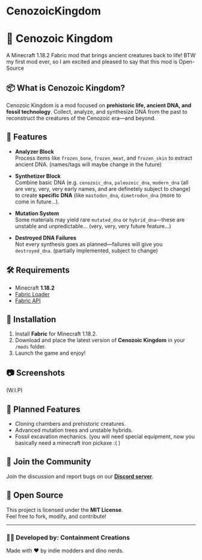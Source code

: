 # CenozoicKingdom

# 🦴 Cenozoic Kingdom

A Minecraft 1.18.2 Fabric mod that brings ancient creatures back to life! BTW my first mod ever, so I am excited and pleased to say that this mod is Open-Source

## 📦 What is Cenozoic Kingdom?

Cenozoic Kingdom is a mod focused on **prehistoric life, ancient DNA, and fossil technology**. Collect, analyze, and synthesize DNA from the past to reconstruct the creatures of the Cenozoic era—and beyond.

## 🔬 Features

- **Analyzer Block**  
  Process items like `frozen_bone`, `frozen_meat`, and `frozen_skin` to extract ancient DNA. (names/tags will maybe change in the future)

- **Synthetizer Block**  
  Combine basic DNA (e.g. `cenozoic_dna`, `paleozoic_dna`, `modern_dna` (all are very, very, very early names, and are definetely subject to change) to create **specific DNA** (like `mastodon_dna`, `dimetrodon_dna` (more to come in future...).

- **Mutation System**  
  Some materials may yield rare `mutated_dna` or `hybrid_dna`—these are unstable and unpredictable... (very, very, very future feature...)

- **Destroyed DNA Failures**  
  Not every synthesis goes as planned—failures will give you `destroyed_dna`. (partially implemented, subject to change)

## 🛠️ Requirements

- Minecraft **1.18.2**
- [Fabric Loader](https://fabricmc.net/)
- [Fabric API](https://modrinth.com/mod/fabric-api)

## 🔧 Installation

1. Install **Fabric** for Minecraft 1.18.2.
2. Download and place the latest version of **Cenozoic Kingdom** in your `/mods` folder.
3. Launch the game and enjoy!

## 📷 Screenshots

(W.I.P)

## 🧪 Planned Features

- Cloning chambers and prehistoric creatures.
- Advanced mutation trees and unstable hybrids.
- Fossil excavation mechanics. (you will need special equipment, now you basically need a minecraft iron pickaxe :( )

## 💬 Join the Community

Join the discussion and report bugs on our **[Discord server](https://discord.gg/pHQvYqYaZc)**.

## 📂 Open Source

This project is licensed under the **MIT License**.  
Feel free to fork, modify, and contribute!

---

### 👨‍💻 Developed by: Containment Creations  
Made with ❤️ by indie modders and dino nerds.
